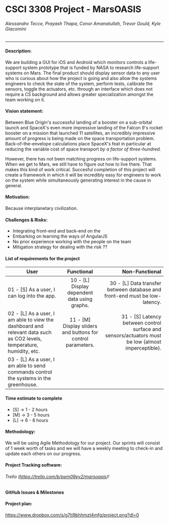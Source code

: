 # CSCI 3308 Project - MarsOASIS
###### Alessandro Tecce, Prayash Thapa, Conor Amanatullah, Trevor Gould, Kyle Giacomini
___

#### Description:
We are building a GUI for iOS and Android which monitors controls a life-support system prototype that is funded by NASA to research life-support systems on Mars. The final product should display sensor data to any user who is curious about how the project is going and also allow the systems engineers to check the state of the system, perform tests, calibrate the sensors, toggle the actuators, etc. through an interface which does not require a CS background and allows greater specialization amongst the team working on it.

#### Vision statement:
Between Blue Origin's successful landing of a booster on a sub-orbital launch and SpaceX's even more impressive landing of the Falcon 9's rocket booster on a mission that launched 11 satellites, an incredibly impressive amount of progress is being made on the space transportation problem. Back-of-the-envelope calculations place SpaceX's feat in particular at reducing the variable cost of space transport _by a factor of three-hundred._

However, there has not been matching progress on life-support systems. When we get to Mars, we still have to figure out how to live there. That makes this kind of work critical. Succesful completion of this project will create a framework in which it will be incredibly easy for engineers to work on the system while simultaneously generating interest in the cause in general.

#### Motivation:
Because interplanetary civilization.

#### Challenges & Risks:
- Integrating front-end and back-end on the
- Embarking on learning the ways of AngularJS
- No prior experience working with the people on the team
- Mitigation strategy for dealing with the risk ??

#### List of requirements for the project
| User          | Functional    | Non-Functional  |
| ------------- |:-------------:| ---------------:|
| 01 - [S] As a user, I can log into the app.      | 10 - [L] Display dependent data using graphs.  | 30 - [L] Data transfer between database and front-end must be low-latency. |
| 02 - [L] As a user, I am able to view the dashboard and relevant data such as CO2 levels, temperature, humidity, etc.      | 11 - [M] Display sliders and buttons for control parameters.       |   31 - [S] Latency between control surface and sensors/actuators must be low (almost imperceptible). |
| 03 - [L] As a user, I am able to send commands control the systems in the greenhouse.  |     |    |

#### Time estimate to complete
- [S] -> 1 - 2 hours
- [M] -> 3 - 5 hours
- [L] -> 6 - 8 hours

#### Methodology:
We will be using Agile Methodology for our project. Our sprints will consist of 1 week worth of tasks and we will have a weekly meeting to check-in and update each others on our progress.

#### Project Tracking software: 
###### Trello (https://trello.com/b/pem09ey2/marsoasis)!

#### GitHub Issues & Milestones

#### Project plan:
https://www.dropbox.com/s/g7ti9bhhmzt4mfg/project.png?dl=0
